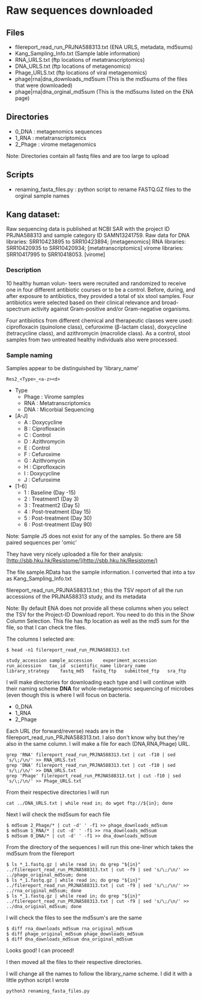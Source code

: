 # Raw sequences downloaded

## Files

 * filereport_read_run_PRJNA588313.txt (ENA URLS, metadata, md5sums)
 * Kang_Sampling_Info.txt (Sample lable information)
 * RNA_URLS.txt (ftp locations of metatranscriptomics)
 * DNA_URLS.txt (ftp locations of metagenomics)
 * Phage_URLS.txt (ftp locations of viral metagenomics)
 * phage|rna|dna_downloads_md5sum (This is the md5sums of the files that were downloaded)
 * phage|rna|dna_orginal_md5sum (This is the md5sums listed on the ENA page)

## Directories

 * 0_DNA : metagenomics sequences
 * 1_RNA : metatranscriptomics
 * 2_Phage : virome metagenomics

Note: Directories contain all fastq files and are too large to upload

## Scripts

 * renaming_fasta_files.py : python script to rename FASTQ.GZ files to the orginal sample names

## Kang dataset:

Raw sequencing data is published at NCBI SAR with the project ID PRJNA588313 and sample category ID SAMN13241759.
Raw data for DNA libraries: SRR10423895 to SRR10423894; [metagenomics]
RNA libraries: SRR10420935 to SRR10420934; [metatranscriptomics]
virome libraries: SRR10417995 to SRR10418053. [virome]

### Description

10 healthy human volun- teers were recruited and randomized to receive one in four different antibiotic courses or to be a control. Before, during, and after 
exposure to antibiotics, they provided a total of six stool samples. Four antibiotics were selected based on their clinical relevance and broad-spectrum activity against 
Gram-positive and/or Gram-negative organisms.

Four antibiotics from different chemical and therapeutic classes were used: ciprofloxacin (quinolone class), cefuroxime (β-lactam class), doxycycline (tetracycline class), 
and azithromycin (macrolide class). As a control, stool samples from two untreated healthy individuals also were processed.

### Sample naming

Samples appear to be distinguished by 'library_name'

`Res2_<Type>_<a-z><d>`

* Type
  * Phage : Virome samples
  * RNA : Metatranscriptomics
  * DNA : Micorbial Sequencing
* [A-J]
  * A : Doxycycline
  * B : Ciprofloxacin
  * C : Control
  * D : Azithromycin
  * E : Control
  * F : Cefuroxime
  * G : Azithromycin
  * H : Ciprofloxacin
  * I : Doxycycline
  * J : Cefuroxime
* [1-6]
  * 1 : Baseline (Day -15)
  * 2 : Treatment1 (Day 3)
  * 3 : Treatment2 (Day 5)
  * 4 : Post-treatment (Day 15)
  * 5 : Post-treatment (Day 30)
  * 6 : Post-treatment (Day 90)

Note: Sample J5 does not exist for any of the samples. So there are 58 paired sequences per 'omic'

They have very nicely uploaded a file for their analysis:
[http://sbb.hku.hk/Resistome/](http://sbb.hku.hk/Resistome/)

The file sample.RData has the sample information.
I converted that into a tsv as Kang_Sampling_Info.txt

filereport_read_run_PRJNA588313.txt ; this the TSV report of all the run accessions of the PRJNA588313 study, and its metadata

Note: By default ENA does not provide all these columns when you select the TSV for the Project-ID Download report. You need to do this in the Show Column Selection.
This file has ftp location as well as the md5 sum for the file, so that I can check tne files.

The columns I selected are:

```shell
$ head -n1 filereport_read_run_PRJNA588313.txt 
```
```shell
study_accession	sample_accession	experiment_accession	run_accession	tax_id	scientific_name	library_name	library_strategy	fastq_md5	fastq_ftp	submitted_ftp	sra_ftp
```

I will make directories for downloading each type and I will continue with their naming scheme **DNA** for whole-metagenomic sequencing of microbes (even though this is where I will focus on 
bacteria.

 * 0_DNA
 * 1_RNA
 * 2_Phage

Each URL (for forward/reverse) reads are in the filereport_read_run_PRJNA588313.txt. I also don't know why but they're also in the same column. I will make a file for each (DNA,RNA,Phage) URL.

```shell
grep 'RNA' filereport_read_run_PRJNA588313.txt | cut -f10 | sed 's/\;/\n/' >> RNA_URLS.txt
grep 'DNA' filereport_read_run_PRJNA588313.txt | cut -f10 | sed 's/\;/\n/' >> DNA_URLS.txt
grep 'Phage' filereport_read_run_PRJNA588313.txt | cut -f10 | sed 's/\;/\n/' >> Phage_URLS.txt
```
From their respective directories I will run 

```shell
cat ../DNA_URLS.txt | while read in; do wget ftp://${in}; done
```

Next I will check the md5sum for each file 

```shell
$ md5sum 2_Phage/* | cut -d' ' -f1 >> phage_downloads_md5sum
$ md5sum 1_RNA/* | cut -d' ' -f1 >> rna_downloads_md5sum
$ md5sum 0_DNA/* | cut -d' ' -f1 >> dna_downloads_md5sum
```
From the directory of the sequences I will run this one-liner which takes the md5sum from the filereport
```shell
$ ls *_1.fastq.gz | while read in; do grep "${in}" ../filereport_read_run_PRJNA588313.txt | cut -f9 | sed 's/\;/\n/' >> ../phage_original_md5sum; done
$ ls *_1.fastq.gz | while read in; do grep "${in}" ../filereport_read_run_PRJNA588313.txt | cut -f9 | sed 's/\;/\n/' >> ../rna_original_md5sum; done
$ ls *_1.fastq.gz | while read in; do grep "${in}" ../filereport_read_run_PRJNA588313.txt | cut -f9 | sed 's/\;/\n/' >> ../dna_original_md5sum; done
```
I will check the files to see the md5sum's are the same

```shell
$ diff rna_downloads_md5sum rna_original_md5sum
$ diff phage_original_md5sum phage_downloads_md5sum
$ diff dna_downloads_md5sum dna_original_md5sum
```
Looks good! I can proceed!

I then moved all the files to their respective directories.

I will change all the names to follow the library_name scheme. I did it with a little python script I wrote
 
```shell
python3 renaming_fasta_files.py
```
